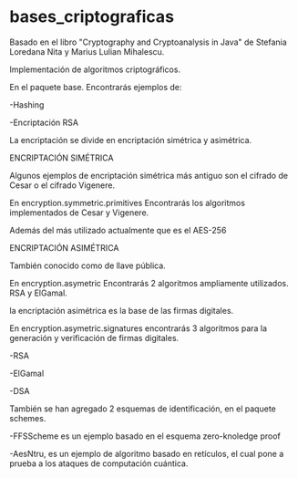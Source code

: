 # bases_criptograficas

Basado en el libro "Cryptography and Cryptoanalysis in Java" de Stefania Loredana Nita y Marius Lulian Mihalescu.

Implementación de algoritmos criptográficos.

En el paquete base. 
Encontrarás ejemplos de:

-Hashing 

-Encriptación RSA

La encriptación se divide en encriptación simétrica y asimétrica.

ENCRIPTACIÓN SIMÉTRICA

Algunos ejemplos de encriptación simétrica más antiguo son el cifrado de Cesar o el cifrado Vigenere.

En encryption.symmetric.primitives
Encontrarás los algoritmos implementados de Cesar y Vigenere.

Además del más utilizado actualmente que es el AES-256

ENCRIPTACIÓN ASIMÉTRICA

También conocido como de llave pública.

En encryption.asymetric
Encontrarás 2 algoritmos ampliamente utilizados. RSA y ElGamal. 

la encriptación asimétrica es la base de las firmas digitales.

En encryption.asymetric.signatures encontrarás 3 algoritmos para la generación y verificación de firmas digitales.

-RSA

-ElGamal

-DSA

También se han agregado 2 esquemas de identificación, en el paquete schemes.

-FFSScheme es un ejemplo basado en el esquema zero-knoledge proof

-AesNtru, es un ejemplo de algoritmo basado en retículos, el cual pone a prueba a los ataques de computación cuántica.





